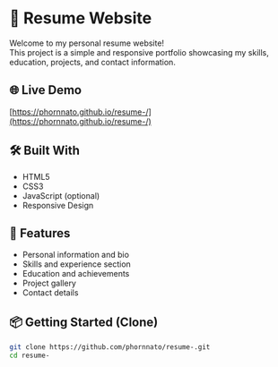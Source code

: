 # 💼 Resume Website

Welcome to my personal resume website!  
This project is a simple and responsive portfolio showcasing my skills, education, projects, and contact information.

## 🌐 Live Demo
[https://phornnato.github.io/resume-/](https://phornnato.github.io/resume-/)

## 🛠️ Built With
- HTML5
- CSS3
- JavaScript (optional)
- Responsive Design

## 📁 Features
- Personal information and bio
- Skills and experience section
- Education and achievements
- Project gallery
- Contact details

## 📦 Getting Started (Clone)
```bash
git clone https://github.com/phornnato/resume-.git
cd resume-

